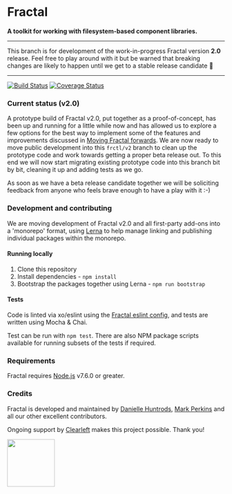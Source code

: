 # Fractal

**A toolkit for working with filesystem-based component libraries.**

---

This branch is for development of the work-in-progress Fractal version **2.0** release.
Feel free to play around with it but be warned that breaking changes are likely to happen until we get to a stable release candidate :rocket:

---

[![Build Status](https://img.shields.io/travis/frctl/fractal/v2.svg?style=flat-square)](https://travis-ci.org/frctl/fractal)
[![Coverage Status](https://coveralls.io/repos/github/frctl/fractal/badge.svg?branch=v2)](https://coveralls.io/github/frctl/fractal?branch=v2)
<!-- [![NPM Version](https://img.shields.io/npm/v/@frctl/fractal.svg?style=flat-square)](https://www.npmjs.com/package/@frctl/fractal) -->

### Current status (v2.0)

A prototype build of Fractal v2.0, put together as a proof-of-concept, has been up and running for a little while now and has allowed us to explore a few options for the best way to implement some of the features and improvements discussed in [Moving Fractal forwards](https://github.com/frctl/fractal/issues/197). We are now ready to move public development into this `frctl/v2` branch to clean up the prototype code and work towards getting a proper beta release out. To this end we will now start migrating existing prototype code into this branch bit by bit, cleaning it up and adding tests as we go.

As soon as we have a beta release candidate together we will be soliciting feedback from anyone who feels brave enough to have a play with it :-)

### Development and contributing

We are moving development of Fractal v2.0 and all first-party add-ons into a 'monorepo' format, using [Lerna](https://github.com/lerna/lerna) to help manage linking and publishing individual packages within the monorepo.

#### Running locally

1. Clone this repository
2. Install dependencies - `npm install`
3. Bootstrap the packages together using Lerna - `npm run bootstrap`

#### Tests

Code is linted via xo/eslint using the [Fractal eslint config](https://github.com/frctl/eslint-config-frctl), and tests are written using Mocha & Chai.

Test can be run with `npm test`. There are also NPM package scripts available for running subsets of the tests if required.

### Requirements

Fractal requires [Node.js](https://nodejs.org) v7.6.0 or greater.

### Credits

Fractal is developed and maintained by [Danielle Huntrods](http://github.com/dkhuntrods), [Mark Perkins](http://github.com/allmarkedup) and all our other excellent contributors.

Ongoing support by [Clearleft](https://clearleft.com) makes this project possible. Thank you!

<a href="https://clearleft.com"><img width="110" src="http://clearleft.s3.amazonaws.com/logo.png"></a>
